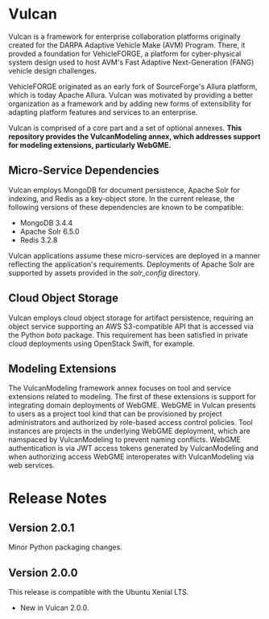 # Vulcan

Vulcan is a framework for enterprise collaboration platforms originally created
for the DARPA Adaptive Vehicle Make (AVM) Program.  There, it provded a foundation
for VehicleFORGE, a platform for cyber-physical system design used to host
AVM's Fast Adaptive Next-Generation (FANG) vehicle design challenges.

VehicleFORGE originated as an early fork of SourceForge's Allura platform, which
is today Apache Allura.  Vulcan was motivated by providing a better organization
as a framework and by adding new forms of extensibility for adapting platform features
and services to an enterprise.

Vulcan is comprised of a core part and a set of optional annexes.
**This repository provides the VulcanModeling annex, which addresses support for
modeling extensions, particularly WebGME.**

## Micro-Service Dependencies

Vulcan employs MongoDB for document persistence, Apache Solr for indexing, and Redis
as a key-object store.  In the current release, the following versions of these
dependencies are known to be compatible:

  - MongoDB 3.4.4
  - Apache Solr 6.5.0
  - Redis 3.2.8

Vulcan applications assume these micro-services are deployed in a manner reflecting
the application's requirements.  Deployments of Apache Solr are supported by assets
provided in the *solr\_config* directory.

## Cloud Object Storage

Vulcan employs cloud object storage for artifact persistence, requiring an object
service supporting an AWS S3-compatible API that is accessed via the Python *boto*
package.  This requirement has been satisfied in private cloud deployments using
OpenStack Swift, for example.

## Modeling Extensions

The VulcanModeling framework annex focuses on tool and service extensions related
to modeling. The first of these extensions is support for integrating domain
deployments of  WebGME.  WebGME in Vulcan presents to users as a project tool kind
that can be provisioned by project administrators and authorized by role-based
access control policies.  Tool instances are projects in the underlying WebGME
deployment, which are namspaced by VulcanModeling to prevent naming conflicts.
WebGME authentication is via JWT access tokens generated by VulcanModeling and
when authorizing access WebGME interoperates with VulcanModeling via web services.

# Release Notes

## Version 2.0.1

Minor Python packaging changes.

## Version 2.0.0

This release is compatible with the Ubuntu Xenial LTS.

 - New in Vulcan 2.0.0.
